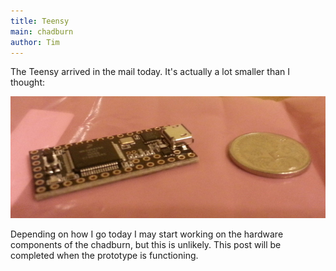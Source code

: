 ```yaml
---
title: Teensy
main: chadburn
author: Tim
---
```


The Teensy arrived in the mail today. It's actually a lot smaller than I thought:

![A gigantic 5c piece](/images/teensy.jpg)

Depending on how I go today I may start working on the hardware components of the chadburn, but this is unlikely. This post will be completed when the prototype is functioning.


